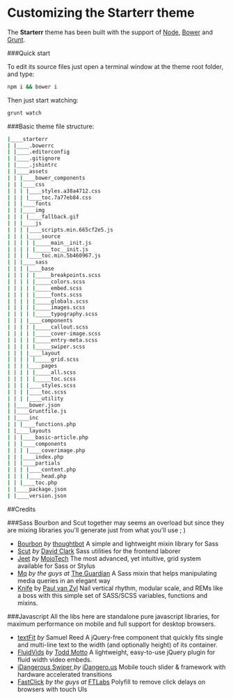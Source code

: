 # Customizing the Starterr theme

The **Starterr** theme has been built with the support of [Node](http://nodejs.org/), [Bower](http://bower.io/) and [Grunt](http://gruntjs.com/).

###Quick start

To edit its source files just open a terminal window at the theme root folder, and type:

```bash
npm i && bower i
```
Then just start watching:

```bash
grunt watch
```

###Basic theme file structure:

```bash
|____starterr
| |____.bowerrc
| |____.editorconfig
| |____.gitignore
| |____.jshintrc
| |____assets
| | |____bower_components
| | |____css
| | | |____styles.a38a4712.css
| | | |____toc.7a77eb84.css
| | |____fonts
| | |____img
| | | |____fallback.gif
| | |____js
| | | |____scripts.min.665cf2e5.js
| | | |____source
| | | | |_____main__init.js
| | | | |_____toc__init.js
| | | |____toc.min.5b460967.js
| | |____sass
| | | |____base
| | | | |_____breakpoints.scss
| | | | |_____colors.scss
| | | | |_____embed.scss
| | | | |_____fonts.scss
| | | | |_____globals.scss
| | | | |_____images.scss
| | | | |_____typography.scss
| | | |____components
| | | | |_____callout.scss
| | | | |_____cover-image.scss
| | | | |_____entry-meta.scss
| | | | |_____swiper.scss
| | | |____layout
| | | | |_____grid.scss
| | | |____pages
| | | | |_____all.scss
| | | | |_____toc.scss
| | | |____styles.scss
| | | |____toc.scss
| | | |____utility
| |____bower.json
| |____Gruntfile.js
| |____inc
| | |____functions.php
| |____layouts
| | |____basic-article.php
| | |____components
| | | |____coverimage.php
| | |____index.php
| | |____partials
| | | |____content.php
| | | |____head.php
| | |____toc.php
| |____package.json
| |____version.json
```

##Credits


###Sass
Bourbon and Scut together may seems an overload but since they are mixing libraries you'll generate just from what you'll use ; )

- [Bourbon](https://github.com/thoughtbot/bourbon) *by* [thoughtbot](http://robots.thoughtbot.com/)
A simple and lightweight mixin library for Sass
- [Scut](http://davidtheclark.github.io/scut/) *by* [David Clark](http://davidtheclark.com/)
Sass utilities for the frontend laborer
- [Jeet](https://github.com/mojotech/jeet) *by* [MojoTech](http://www.mojotech.com/)
The most advanced, yet intuitive, grid system available for Sass or Stylus
- [Mq](https://github.com/guardian/sass-mq) *by the guys at* [The Guardian](http://www.theguardian.com/uk)
A Sass mixin that helps manipulating media queries in an elegant way
- [Knife](http://pushplaybang.github.io/knife/) by [Paul van Zyl](http://nonacreative.com/)
Nail vertical rhythm, modular scale, and REMs like a boss with this simple set of SASS/SCSS variables, functions and mixins.


###Javascript
All the libs here are standalone pure javascript libraries, for maximum performance on mobile and full support for desktop browsers.

- [textFit](https://github.com/STRML/textFit) *by* Samuel Reed
A jQuery-free component that quickly fits single and multi-line text to the width (and optionally height) of its container.
- [FluidVids](https://github.com/toddmotto/fluidvids) *by* [Todd Motto](http://toddmotto.com/)
A lightweight, easy-to-use jQuery plugin for fluid width video embeds.
- [iDangerous Swiper ](http://www.idangero.us/sliders/swiper/) *by* [iDangero.us](http://www.idangero.us/)
Mobile touch slider & framework with hardware accelerated transitions
- [FastClick](https://github.com/ftlabs/fastclick) *by the guys at* [FTLabs](http://labs.ft.com/)
Polyfill to remove click delays on browsers with touch UIs


